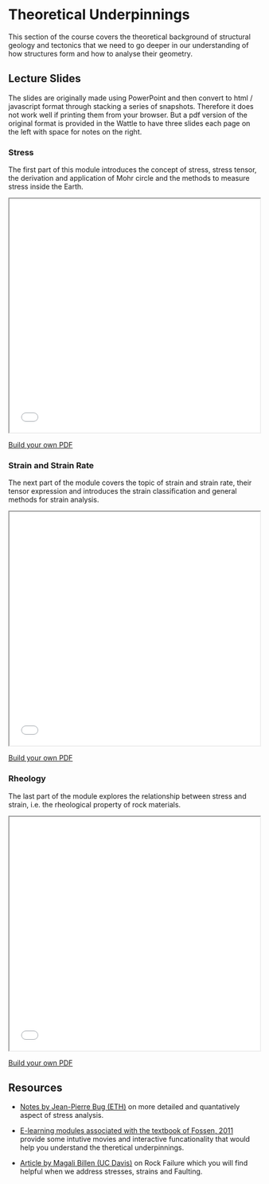 # Theoretical Underpinnings

This section of the course covers the theoretical background of structural geology and tectonics that we need to go deeper in our understanding of how structures form and how to analyse their geometry.

## Lecture Slides

The slides are originally made using PowerPoint and then convert to html / javascript format through stacking a series of snapshots. Therefore it does not work well if printing them from your browser. But a pdf version of the original format is provided in the Wattle to have three slides each page on the left with space for notes on the right.

### Stress

The first part of this module introduces the concept of stress, stress tensor, the derivation and application of Mohr circle and the methods to measure stress inside the Earth.

<iframe src="../slideshows/Module-iii-lecture1-Theory.reveal.html" title="Slideshow" width=100%, height=470, allowfullscreen></iframe>

<a href="../slideshows/Module-iii-lecture1-Theory.reveal.html?print-pdf">Build your own PDF</a>


### Strain and Strain Rate

The next part of the module covers the topic of strain and strain rate, their tensor expression and introduces the strain classification and general methods for strain analysis.

<iframe src="../slideshows/Module-iii-lecture2-Theory.reveal.html" title="Slideshow" width=100%, height=470, allowfullscreen></iframe>

<a href="../slideshows/Module-iii-lecture2-Theory.reveal.html?print-pdf">Build your own PDF</a>

### Rheology

The last part of the module explores the relationship between stress and strain, i.e. the rheological property of rock materials.

<iframe src="../slideshows/Module-iii-lecture3-Theory.reveal.html" title="Slideshow" width=100%, height=470, allowfullscreen></iframe>

<a href="../slideshows/Module-iii-lecture3-Theory.reveal.html?print-pdf">Build your own PDF</a>

## Resources

  - [Notes by Jean-Pierre Bug (ETH)](https://www.files.ethz.ch/structuralgeology/JPB/files/English/1stress.pdf) on more detailed and quantatively aspect of stress analysis.

  - [E-learning modules associated with the textbook of Fossen, 2011](https://folk.uib.no/nglhe/StructuralGeoBookEmodules2ndEd.html) provide some intutive movies and interactive funcationality that would help you understand the theretical underpinnings.

  - [Article by Magali Billen (UC Davis)](https://geo.libretexts.org/Courses/University_of_California_Davis/UCD_GEL_56_-_Introduction_to_Geophysics/Geophysics_is_everywhere_in_geology.../01%3A_Rheology_of_Rocks/1.04%3A_Failure_of_Rocks) on Rock Failure which you will find helpful when we address stresses, strains and Faulting.
